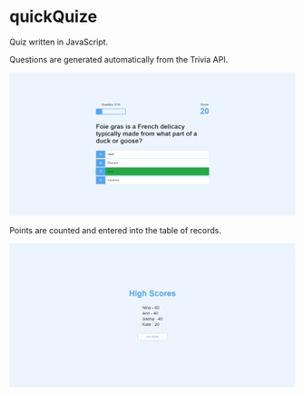 # quickQuize
Quiz written in JavaScript.

Questions are generated automatically from the Trivia API. 

![Screenshot](ScreenQuize.png)

Points are counted and entered into the table of records.

![HighScores](HighScores.png)
